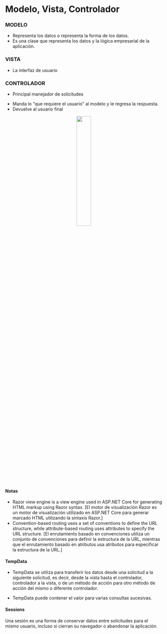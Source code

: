 # Modelo, Vista, Controlador

### MODELO

- Representa los datos o representa la forma de los datos.
- Es una clase que representa los datos y la lógica empresarial de la aplicación.

### VISTA

- La interfaz de usuario

### CONTROLADOR

- Principal manejador de solicitudes

* Manda lo "que requiere el usuario" al modelo y le regresa la respuesta.
* Devuelve al usuario final

<p align="center">
    <img width="30%" height="30%" src = "https://github.com/HugoMachorro/Coursera_Backend_Development_using_ASP.Net/assets/144370821/75b50a9c-3702-4305-8494-05d8f7639070"/>
</p>

#### Notas

- Razor view engine is a view engine used in ASP.NET Core for generating HTML markup using Razor syntax. [El motor de visualización Razor es un motor de visualización utilizado en ASP.NET Core para generar marcado HTML utilizando la sintaxis Razor.]
- Convention-based routing uses a set of conventions to define the URL structure, while attribute-based routing uses attributes to specify the URL structure. [El enrutamiento basado en convenciones utiliza un conjunto de convenciones para definir la estructura de la URL, mientras que el enrutamiento basado en atributos usa atributos para especificar la estructura de la URL.]

#### TempData

- TempData se utiliza para transferir los datos desde una solicitud a la siguiente solicitud, es decir, desde la vista hasta el controlador, controlador a la vista, o de un método de acción para otro método de acción del mismo o diferente controlador.

* TempData puede contener el valor para varias consultas sucesivas.

#### Sessions

Una sesión es una forma de conservar datos entre solicitudes para el mismo usuario, incluso si cierran su navegador o abandonar la aplicación.
